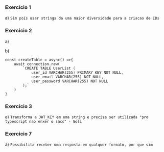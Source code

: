 ### Exercício 1

a) ` Sim pois usar strings da uma maior diversidade para a criacao de IDs `

### Exercicio 2

a)

b) 
```
const createTable = async() =>{
    await connection.raw(
        `CREATE TABLE UserList (
            user_id VARCHAR(255) PRIMARY KEY NOT NULL,
            user_email VARCHAR(255) NOT NULL,
            user_password VARCHAR(255) NOT NULL
        );`
    )
}
```

### Exercicio 3

a) `Transforma a JWT_KEY em uma string e precisa ser utilizada "pro typescript nao enxer o saco" - Goli `

### Exercicio 7

a) `Possibilita receber uma resposta em qualquer formato, por que sim`
